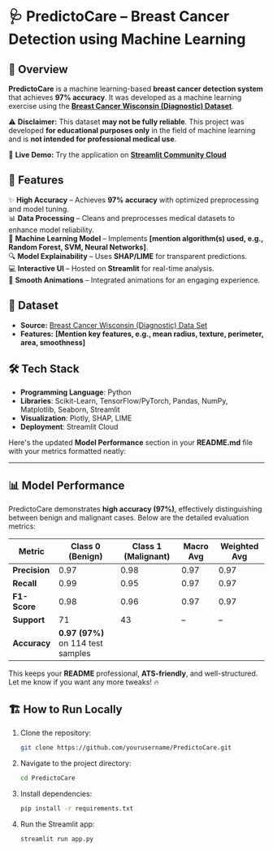 
# 🩺 PredictoCare – Breast Cancer Detection using Machine Learning  

## 📌 Overview  
**PredictoCare** is a machine learning-based **breast cancer detection system** that achieves **97% accuracy**. It was developed as a machine learning exercise using the **[Breast Cancer Wisconsin (Diagnostic) Dataset](https://www.kaggle.com/datasets/uciml/breast-cancer-wisconsin-data)**.  

⚠️ **Disclaimer:** This dataset **may not be fully reliable**. This project was developed **for educational purposes only** in the field of machine learning and is **not intended for professional medical use**.  

🔗 **Live Demo:** Try the application on **[Streamlit Community Cloud](https://predictocare-xahmyd7ghffhhtjt68kcnd.streamlit.app/)**  

## 🚀 Features  
✨ **High Accuracy** – Achieves **97% accuracy** with optimized preprocessing and model tuning.  
📊 **Data Processing** – Cleans and preprocesses medical datasets to enhance model reliability.  
🤖 **Machine Learning Model** – Implements **[mention algorithm(s) used, e.g., Random Forest, SVM, Neural Networks]**.  
🔍 **Model Explainability** – Uses **SHAP/LIME** for transparent predictions.  
💻 **Interactive UI** – Hosted on **Streamlit** for real-time analysis.  
🎥 **Smooth Animations** – Integrated animations for an engaging experience.  

## 📂 Dataset  
- **Source:** [Breast Cancer Wisconsin (Diagnostic) Data Set](https://www.kaggle.com/datasets/uciml/breast-cancer-wisconsin-data)  
- **Features:** **[Mention key features, e.g., mean radius, texture, perimeter, area, smoothness]**  

## 🛠️ Tech Stack  
- **Programming Language**: Python  
- **Libraries**: Scikit-Learn, TensorFlow/PyTorch, Pandas, NumPy, Matplotlib, Seaborn, Streamlit  
- **Visualization**: Plotly, SHAP, LIME  
- **Deployment**: Streamlit Cloud  

Here's the updated **Model Performance** section in your **README.md** file with your metrics formatted neatly:  

---

## 📊 Model Performance  

PredictoCare demonstrates **high accuracy (97%)**, effectively distinguishing between benign and malignant cases. Below are the detailed evaluation metrics:  

| Metric          | Class 0 (Benign) | Class 1 (Malignant) | Macro Avg | Weighted Avg |  
|----------------|----------------|-----------------|------------|--------------|  
| **Precision**  | 0.97           | 0.98            | 0.97       | 0.97         |  
| **Recall**     | 0.99           | 0.95            | 0.97       | 0.97         |  
| **F1-Score**   | 0.98           | 0.96            | 0.97       | 0.97         |  
| **Support**    | 71             | 43              | –          | –            |  
| **Accuracy**   | **0.97 (97%)** on 114 test samples |  



This keeps your **README** professional, **ATS-friendly**, and well-structured. Let me know if you want any more tweaks! 🔥


## 🏗️ How to Run Locally  
1. Clone the repository:  
   ```bash
   git clone https://github.com/yourusername/PredictoCare.git
   ```
2. Navigate to the project directory:  
   ```bash
   cd PredictoCare
   ```
3. Install dependencies:  
   ```bash
   pip install -r requirements.txt
   ```
4. Run the Streamlit app:  
   ```bash
   streamlit run app.py
   ```  

